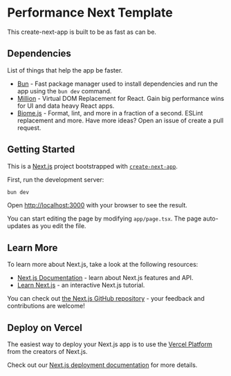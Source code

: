 # Performance Next Template
This create-next-app is built to be as fast as can be. 

## Dependencies
List of things that help the app be faster.
- [Bun](https://bun.sh) - Fast package manager used to install dependencies and run the app using the `bun dev` command.
- [Million](https://million.dev) - Virtual DOM Replacement for React. Gain big performance wins for UI and data heavy React apps.
- [Biome.js](https://biomejs.dev/) - Format, lint, and more in a fraction of a second. ESLint replacement and more.
Have more ideas? Open an issue of create a pull request.

## Getting Started
This is a [Next.js](https://nextjs.org/) project bootstrapped with [`create-next-app`](https://github.com/vercel/next.js/tree/canary/packages/create-next-app).

First, run the development server:

```bash
bun dev
```

Open [http://localhost:3000](http://localhost:3000) with your browser to see the result.

You can start editing the page by modifying `app/page.tsx`. The page auto-updates as you edit the file.

## Learn More

To learn more about Next.js, take a look at the following resources:

- [Next.js Documentation](https://nextjs.org/docs) - learn about Next.js features and API.
- [Learn Next.js](https://nextjs.org/learn) - an interactive Next.js tutorial.

You can check out [the Next.js GitHub repository](https://github.com/vercel/next.js/) - your feedback and contributions are welcome!

## Deploy on Vercel

The easiest way to deploy your Next.js app is to use the [Vercel Platform](https://vercel.com/new?utm_medium=default-template&filter=next.js&utm_source=create-next-app&utm_campaign=create-next-app-readme) from the creators of Next.js.

Check out our [Next.js deployment documentation](https://nextjs.org/docs/deployment) for more details.

